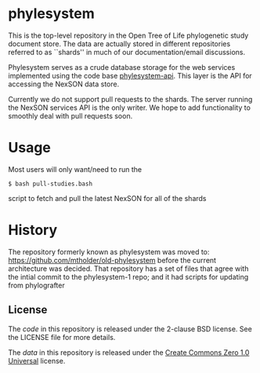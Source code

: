 # phylesystem

This is the top-level repository in the Open Tree of Life
phylogenetic study document store.
The data are actually stored in different repositories referred
to as ``shards'' in much of our documentation/email discussions.

Phylesystem serves as a crude database storage for the 
web services implemented using the code base
[phylesystem-api](https://github.com/OpenTreeOfLife/phylesystem-api).
This layer is the API for accessing the NexSON data store. 

Currently we do not support pull requests to the shards.
The server running the NexSON services API is the only 
writer. We hope to add functionality to smoothly deal
with pull requests soon.



# Usage

Most users will only want/need to run the 

    $ bash pull-studies.bash

script to fetch and pull the latest NexSON for all of the shards





# History

The repository formerly known as phylesystem was moved to:
https://github.com/mtholder/old-phylesystem
before the current architecture was decided.
That repository has a set of files that agree with the intial commit to the
phylesystem-1 repo; and it had scripts for updating from phylografter

## License

The *code* in this repository is released under the 2-clause BSD license. See
the LICENSE file for more details.

The *data* in this repository is released under the [Create Commons Zero 1.0 Universal](https://creativecommons.org/publicdomain/zero/1.0/) license.

